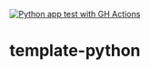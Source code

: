 [![Python app test with GH Actions](https://github.com/jidicula/template-python/actions/workflows/main.yml/badge.svg)](https://github.com/jidicula/template-python/actions/workflows/main.yml)
# template-python
